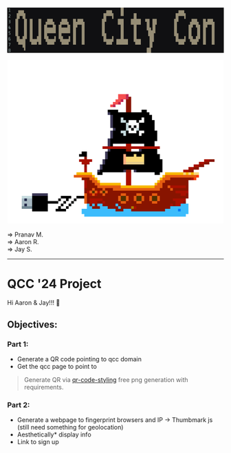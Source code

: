 ![QCC figlet logo](image.png)

![QCC logo](qcc_logo.png)

=> Pranav M.  
=> Aaron R.  
=> Jay S.

---

# QCC '24 Project

Hi Aaron & Jay!!! 👋

## Objectives:

### Part 1:

- Generate a QR code pointing to qcc domain
- Get the qcc page to point to


> Generate QR via [qr-code-styling](https://qr-code-styling.com/) free png generation with requirements.

### Part 2:

- Generate a webpage to fingerprint browsers and IP -> Thumbmark js (still need something for geolocation)
- Aesthetically* display info
- Link to sign up
